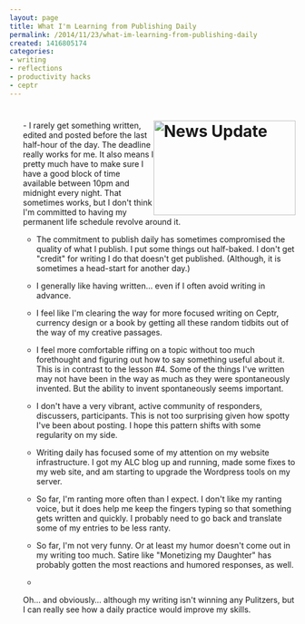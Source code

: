 ```yaml
---
layout: page
title: What I'm Learning from Publishing Daily
permalink: /2014/11/23/what-im-learning-from-publishing-daily
created: 1416805174
categories:
- writing
- reflections
- productivity hacks
- ceptr
---
```

<h1><img alt="News Update" src="http://www.artbrock.com{{ site.urlimg }}update.jpg" style="width: 250px; height: 167px; float: right;"></h1><ol>
- I rarely get something written, edited and posted before the last half-hour of the day.  The deadline really works for me. It also means I pretty much have to make sure I have a good block of time available between 10pm and midnight every night. That sometimes works, but I don't think I'm committed to having my permanent life schedule revolve around it.
 
- The commitment to publish daily has sometimes compromised the quality of what I publish. I put some things out half-baked. I don't get "credit" for writing I do that doesn't get published. (Although, it is sometimes a head-start for another day.)
 
- I generally like having written… even if I often avoid writing in advance.<!--break-->
- I feel like I'm clearing the way for more focused writing on Ceptr, currency design or a book by getting all these random tidbits out of the way of my creative passages.
 
- I feel more comfortable riffing on a topic without too much forethought and figuring out how to say something useful about it. This is in contrast to the lesson #4. Some of the things I've written may not have been in the way as much as they were spontaneously invented. But the ability to invent spontaneously seems important.
 
- I don't have a very vibrant, active community of responders, discussers, participants. This is not too surprising given how spotty I've been about posting. I hope this pattern shifts with some regularity on my side.
 
- Writing daily has focused some of my attention on my website infrastructure. I got my ALC blog up and running, made some fixes to my web site, and am starting to upgrade the Wordpress tools on my server.
 
- So far, I'm ranting more often than I expect. I don't like my ranting voice, but it does help me keep the fingers typing so that something gets written and quickly. I probably need to go back and translate some of my entries to be less ranty.
 
- So far, I'm not very funny. Or at least my humor doesn't come out in my writing too much. Satire like "Monetizing my Daughter" has probably gotten the most reactions and humored responses, as well.
- 
Oh… and obviously… although my writing isn't winning any Pulitzers, but I can really see how a daily practice would improve my skills.
</ol>
